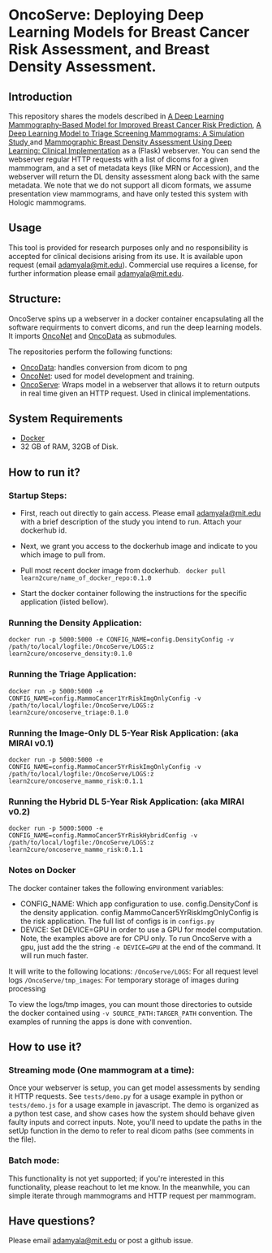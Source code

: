 # OncoServe: Deploying Deep Learning Models for Breast Cancer Risk Assessment, and Breast Density Assessment.

## Introduction
This repository shares the models described in [A Deep Learning Mammography-Based Model for Improved Breast Cancer Risk Prediction](https://pubs.rsna.org/doi/), [A Deep Learning Model to Triage Screening Mammograms: A Simulation Study
](https://pubs.rsna.org/doi/10.1148/radiol.2019182908) and [Mammographic Breast Density Assessment Using
Deep Learning: Clinical Implementation](https://pubs.rsna.org/doi/10.1148/radiol.2018180694) as a (Flask) webserver.  You can send the webserver regular HTTP requests with a list of dicoms for a given mammogram, and a set of metadata keys (like MRN or Accession), and the webserver will return the DL density assessment along back with the same metadata. We note that we do not support all dicom formats, we assume presentation view mammograms, and have only tested this system with Hologic mammograms.

## Usage
This tool is provided for research purposes only and no responsibility is accepted for clinical decisions arising from its use. It is available upon request (email adamyala@mit.edu).  Commercial use requires a license, for further information please email adamyala@mit.edu.

## Structure:
OncoServe spins up a webserver in a docker container encapsulating all the software requirments to convert dicoms, and run the deep learning models. It imports [OncoNet](https://github.com/yala/OncoNet_Public) and [OncoData](https://github.com/yala/OncoData_Public) as submodules.

The repositories perform the following functions:
- [OncoData](https://github.com/yala/OncoData_Public): handles conversion from dicom to png
- [OncoNet](https://github.com/yala/OncoNet_Public): used for model development and training.
- [OncoServe](https://github.com/yala/OncoServe_Public): Wraps model in a webserver that allows it to return outputs in real time given an HTTP request. Used in clinical implementations. 

## System Requirements
- [Docker](https://www.docker.com/)
- 32 GB of RAM, 32GB of Disk.

## How to run it?
### Startup Steps:
- First, reach out directly to gain access. Please email adamyala@mit.edu with a brief
description of the study you intend to run.  Attach your dockerhub id.

- Next, we grant you access to the dockerhub image and indicate to you which image to pull from. 

- Pull most recent docker image from dockerhub.
``` docker pull learn2cure/name_of_docker_repo:0.1.0```

- Start the docker container following the instructions for the specific application (listed bellow).

### Running the Density Application:
```docker run -p 5000:5000 -e CONFIG_NAME=config.DensityConfig -v  /path/to/local/logfile:/OncoServe/LOGS:z  learn2cure/oncoserve_density:0.1.0```


### Running the Triage Application:
```docker run -p 5000:5000 -e CONFIG_NAME=config.MammoCancer1YrRiskImgOnlyConfig -v  /path/to/local/logfile:/OncoServe/LOGS:z  learn2cure/oncoserve_triage:0.1.0```

### Running the Image-Only DL 5-Year Risk Application: (aka MIRAI v0.1)
```docker run -p 5000:5000 -e CONFIG_NAME=config.MammoCancer5YrRiskImgOnlyConfig -v  /path/to/local/logfile:/OncoServe/LOGS:z  learn2cure/oncoserve_mammo_risk:0.1.1```
### Running the Hybrid DL 5-Year Risk Application: (aka MIRAI v0.2) 
```docker run -p 5000:5000 -e CONFIG_NAME=config.MammoCancer5YrRiskHybridConfig -v  /path/to/local/logfile:/OncoServe/LOGS:z  learn2cure/oncoserve_mammo_risk:0.1.1```

### Notes on Docker 
The docker container takes the following environment variables:

- CONFIG_NAME: Which app configuration to use. config.DensityConf is the
density application. config.MammoCancer5YrRiskImgOnlyConfig is the risk application. The full list of configs is in `configs.py`
- DEVICE: Set DEVICE=GPU in order to use a GPU for model computation. Note, the examples above are for CPU only. To run OncoServe with a gpu, just add the the string `-e DEVICE=GPU` at the end of the command. It will run much faster. 

It will write to the following locations:
`/OncoServe/LOGS`: For all request level logs
`/OncoServe/tmp_images`: For temporary storage of images during processing

To view the logs/tmp images, you can mount those directories to outside the docker contained using `-v SOURCE_PATH:TARGER_PATH`  convention. The examples of running the apps is done with convention.

## How to use it?

### Streaming mode (One mammogram at a time):
Once your webserver is setup, you can get model assessments by sending it HTTP requests. 
See `tests/demo.py` for a usage example in python or `tests/demo.js` for a usage example in javascript. The demo is organized as a python test case, and show cases how the system should behave given faulty inputs and correct inputs. Note, you'll need to update the paths in the setUp function in the demo to refer to real dicom paths (see comments in the file).

### Batch mode:
This functionality is not yet supported; if you're interested in this functionality, please reachout to let me know. In the meanwhile, you can simple iterate through mammograms and HTTP request per mammogram. 

## Have questions?
Please email adamyala@mit.edu or post a github issue.
